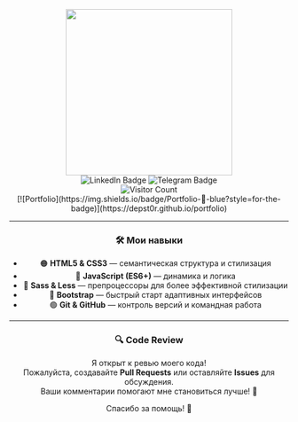 
<div id="header" align="center">
  <img src="https://media1.giphy.com/media/v1.Y2lkPTc5MGI3NjExazNlc2JraWloMmIxM241OGtsc2tkZDNxaTI0MXlhd29qMTd6ZThyZiZlcD12MV9pbnRlcm5hbF9naWZfYnlfaWQmY3Q9Zw/78XCFBGOlS6keY1Bil/giphy.gif" width="300"/>
</div>
<div align="center">

<a href="https://www.linkedin.com/in/siarhey-pantsialeyenka-4537461a7" style="text-decoration:none" target="_blank">
  <img src="https://img.shields.io/badge/LinkedIn-blue?style=for-the-badge&logo=linkedin&logoColor=white" alt="LinkedIn Badge"/>
</a>
<a href="https://t.me/depstor_1" style="text-decoration:none" target="_blank">
  <img src="https://img.shields.io/badge/Telegram-blue?style=for-the-badge&logo=telegram&logoColor=white" alt="Telegram Badge"/>
</a>

<br/>
<img src="https://komarev.com/ghpvc/?username=depst0r&style=flat-square&color=red" alt="Visitor Count"/>

<br/>
[![Portfolio](https://img.shields.io/badge/Portfolio-🚀-blue?style=for-the-badge)](https://depst0r.github.io/portfolio)

---

### 🛠️ **Мои навыки**

- 🟠 **HTML5 & CSS3** — семантическая структура и стилизация
- 💛 **JavaScript (ES6+)** — динамика и логика
- 💜 **Sass & Less** — препроцессоры для более эффективной стилизации
- 💙 **Bootstrap** — быстрый старт адаптивных интерфейсов
- 🟢 **Git & GitHub** — контроль версий и командная работа

---

### 🔍 **Code Review**

Я открыт к ревью моего кода!  
Пожалуйста, создавайте **Pull Requests** или оставляйте **Issues** для обсуждения.  
Ваши комментарии помогают мне становиться лучше! 🙌

Спасибо за помощь! 💙

</div>
